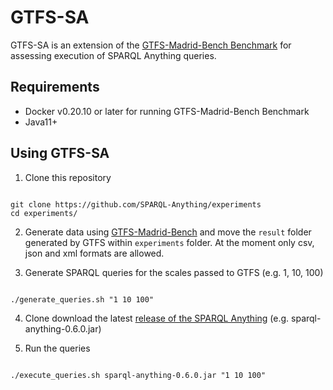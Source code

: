 # GTFS-SA

GTFS-SA is an extension of the [GTFS-Madrid-Bench Benchmark](https://github.com/oeg-upm/gtfs-bench) for assessing execution of SPARQL Anything queries.

## Requirements

- Docker v0.20.10 or later for running GTFS-Madrid-Bench Benchmark
- Java11+

## Using GTFS-SA

1. Clone this repository

```

git clone https://github.com/SPARQL-Anything/experiments
cd experiments/

```

2. Generate data using [GTFS-Madrid-Bench](https://github.com/oeg-upm/gtfs-bench#using-madrid-gtfs-bench) and move the ``result`` folder generated by GTFS within ``experiments`` folder.
At the moment only csv, json and xml formats are allowed.

3. Generate SPARQL queries for the scales passed to GTFS (e.g. 1, 10, 100)

```

./generate_queries.sh "1 10 100"

```

4. Clone download the latest [release of the SPARQL Anything](https://github.com/SPARQL-Anything/sparql.anything/releases) (e.g. sparql-anything-0.6.0.jar)

5. Run the queries

```

./execute_queries.sh sparql-anything-0.6.0.jar "1 10 100"

```
